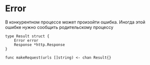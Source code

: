 # Error 

В конкурентном процессе может произойти ошибка. Иногда этой ошибке нужно сообщить родительскому процессу

```golang
type Result struct {
    Error error 
    Response *http.Response
}

func makeRequest(urls []string) <- chan Result{}

```